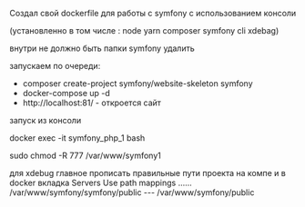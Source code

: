 Создал свой dockerfile для работы с symfony с использованием консоли

(установленно в том числе : node yarn composer symfony cli xdebag)

внутри не должно быть папки symfony удалить

запускаем по очереди:

* composer create-project symfony/website-skeleton symfony
* docker-compose up -d
* http://localhost:81/ - откроется сайт

запуск из консоли

docker exec -it symfony_php_1 bash

sudo chmod -R 777 /var/www/symfony1

для xdebug главное прописать правильные пути проекта на компе и в docker
вкладка Servers Use path mappings ......
/var/www/symfony/symfony/public  --- /var/www/symfony/public